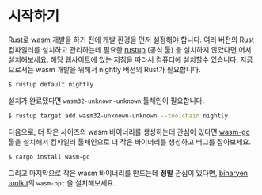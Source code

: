 # 시작하기

Rust로 wasm 개발을 하기 전에 개발 환경을 먼저 설정해야 합니다. 여러 버전의 Rust 컴파일러를 설치하고 관리하는데 필요한 [rustup][] (공식 툴) 을 설치하지 않았다면 어서 설치해보세요. 해당 웹사이트에 있는 지침을 따라서 컴퓨터에 설치할수 있습니다. 지금으로서는 wasm 개발을 위해서 nightly 버전의 Rust가 필요합니다.

```bash
$ rustup default nightly
```

설치가 완료됐다면 `wasm32-unknown-unknown` 툴체인이 필요합니다.

```bash
$ rustup target add wasm32-unknown-unknown --toolchain nightly
```

다음으로, 더 작은 사이즈의 wasm 바이너리를 생성하는데 관심이 있다면 [wasm-gc][wasm-gc] 툴을 설치해서 컴파일러 툴체인으로 더 작은 바이너리를 생성하고 버그를 잡아보세요.

```bash
$ cargo install wasm-gc
```

그리고 마지막으로 작은 wasm 바이너리를 만드는데 **정말** 관심이 있다면, [binaryen toolkit][binaryen]의 `wasm-opt` 을 설치해보세요.

[rustup]: https://www.rustup.rs/
[binaryen]: https://github.com/WebAssembly/binaryen
[wasm-gc]: https://github.com/alexcrichton/wasm-gc
